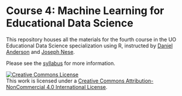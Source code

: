# Course 4: Machine Learning for Educational Data Science
This repository houses all the materials for the fourth course in the UO Educational Data Science specialization using R, instructed by [Daniel Anderson](https://www.brtprojects.org/employees/daniel-anderson/) and [Joseph Nese](https://www.brtprojects.org/employees/joseph-nese/).

Please see the [syllabus](https://uo-datasci-specialization.github.io/c4-ml-2020/site-syllabus.html) for more information.

<a rel="license" href="http://creativecommons.org/licenses/by-nc/4.0/"><img alt="Creative Commons License" style="border-width:0" src="https://i.creativecommons.org/l/by-nc/4.0/88x31.png" /></a><br />This work is licensed under a <a rel="license" href="http://creativecommons.org/licenses/by-nc/4.0/">Creative Commons Attribution-NonCommercial 4.0 International License</a>.
